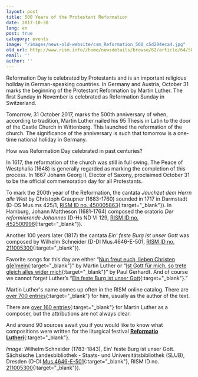 ```yaml
---
layout: post
title: 500 Years of the Protestant Reformation
date: 2017-10-30
lang: en
post: true
category: events
image: "/images/news-old-website/csm_Reformation_500_c5d204eca4.jpg"
old_url: http://www.rism.info//home/newsdetails/browse/62/article/64/500-years-of-the-protestant-reformation.html
email: ''
author: ''
---
```



Reformation Day is celebrated by Protestants and is an important religious holiday in German-speaking countries. In Germany and Austria, October 31 marks the beginning of the Protestant Reformation by Martin Luther. The first Sunday in November is celebrated as Reformation Sunday in Switzerland.

Tomorrow, 31 October 2017, marks the 500th anniversary of when, according to tradition, Martin Luther nailed his 95 Thesis in Latin to the door of the Castle Church in Wittenberg. This launched the reformation of the church. The significance of the anniversary is such that tomorrow is a one-time national holiday in Germany.

How was Reformation Day celebrated in past centuries?

In 1617, the reformation of the church was still in full swing. The Peace of Westphalia (1648) is generally regarded as marking the completion of this process. In 1667 Johann Georg II, Elector of Saxony, proclaimed October 31 to be the official commemoration day for all Protestants.

To mark the 200th year of the Reformation, the cantata _Jauchzet dem Herrn alle Welt_ by Christoph Graupner (1683-1760) sounded in 1717 in Darmstadt (D-DS Mus.ms 425/1, [RISM ID no. 450005863](https://opac.rism.info/search?id=450005863&Language=en){:target="_blank"}). In Hamburg, Johann Mattheson (1681-1764) composed the oratorio _Der reformierende Johannes_ (D-Hs ND VI 129, [RISM ID no. 452500996](https://opac.rism.info/search?id=452500996&Language=en){:target="_blank"}).

Another 100 years later (1817) the cantata _Ein' feste Burg ist unser Gott_ was composed by Wilhelm Schneider (D-Dl Mus.4646-E-501, [RISM ID no. 211005300](https://opac.rism.info/search?id=211005300&Language=en){:target="_blank"}).

Favorite songs for this day are either “[Nun freut euch, lieben Christen g[e]mein](https://opac.rism.info/search?View=rism&q=Nun+freut+euch+lieben+christen&Language=en){:target="_blank"}” by Martin Luther or “[Ist Gott für mich, so trete gleich alles wider mich](https://opac.rism.info/search?View=rism&q=Ist+Gott+f%C3%BCr+mich+so+trete&Language=en){:target="_blank"}” by Paul Gerhardt. And of course we cannot forget Luther’s “[Ein feste Burg ist unser Gott](https://opac.rism.info/search?View=rism&q=Ein+feste+Burg+ist+unser+Gott&Language=en){:target="_blank"}.”

Martin Luther's name comes up often in the RISM online catalog. There are [over 700 entries](https://opac.rism.info/search?View=rism&q=118575449&Language=en){:target="_blank"} for him, usually as the author of the text.

There are [over 160 entries](https://opac.rism.info/search?View=rism&author=Luther+Martin&Language=en){:target="_blank"} for Martin Luther as a composer, but the attributions are not always clear.

And around 90 sources await you if you would like to know what compositions were written for the liturgical festival [**Reformatio Lutheri**](https://opac.rism.info/search?View=rism&q=Reformatio+Lutheri&Language=en){:target="_blank"}.

_Image_: Wilhelm Schneider (1783-1843), Ein' feste Burg ist unser Gott. Sächsische Landesbibliothek - Staats- und Universitätsbibliothek (SLUB), Dresden (D-Dl [Mus.4646-E-501](http://digital.slub-dresden.de/id454508255){:target="_blank"}, RISM ID no. [211005300](https://opac.rism.info/search?id=211005300&Language=en){:target="_blank"}).





<script type="text/javascript">var switchTo5x=true;</script><script type="text/javascript" src="http://w.sharethis.com/button/buttons.js"></script><script type="text/javascript">stLight.options({publisher: "9b601438-1ce1-49d8-bfd7-9cff5df54c17", doNotHash: false, doNotCopy: false, hashAddressBar: false});</script>
